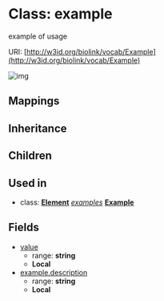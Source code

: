 # Class: example


example of usage

URI: [http://w3id.org/biolink/vocab/Example](http://w3id.org/biolink/vocab/Example)

![img](images/Example.png)
## Mappings

## Inheritance

## Children

## Used in

 *  class: **[Element](Element.md)** *[examples](examples.md)* **[Example](Example.md)**
## Fields

 * [value](value.md)
    * range: **string**
    * __Local__
 * [example.description](value_description.md)
    * range: **string**
    * __Local__
